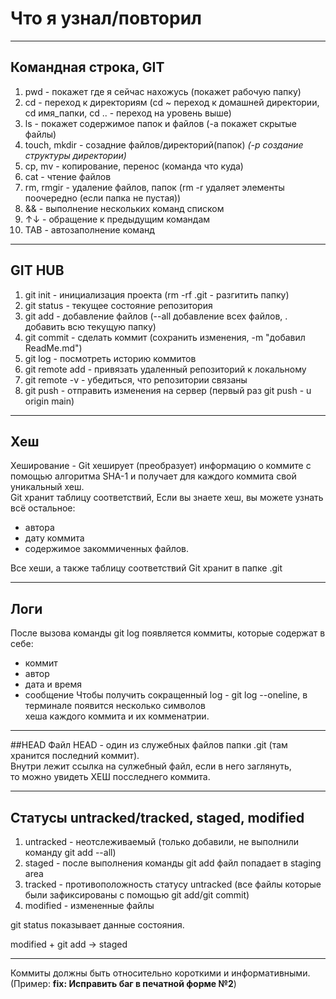 # Что я узнал/повторил


---


## Командная строка, **GIT**
1. pwd - покажет где я сейчас нахожусь (покажет рабочую папку)
2. cd - переход к директориям (cd ~ переход к домашней директории, cd имя_папки, cd .. - переход на уровень выше)
3. ls - покажет содержимое папок и файлов (-a покажет скрытые файлы)
4. touch, mkdir - созадние файлов/директорий(папок) *(-p создание структуры директории)*
5. cp, mv - копирование, перенос (команда что куда)
6. cat - чтение файлов
7. rm, rmgir - удаление файлов, папок (rm -r удаляет элементы поочередно (если папка не пустая))
8. && - выполнение нескольких команд списком
9. ↑↓ - обращение к предыдущим командам
10. TAB - автозаполнение команд


---


## **GIT HUB**
1. git init - инициализация проекта (rm -rf .git - разгитить папку)
2. git status - текущее состояние репозитория
3. git add - добавление файлов (--all добавление всех файлов, . добавить всю текущую папку)
4. git commit - сделать коммит (сохранить изменения, -m "добавил ReadMe.md")
5. git log - посмотреть историю коммитов
6. git remote add - привязать удаленный репозиторий к локальному
7. git remote -v - убедиться, что репозитории связаны
8. git push - отправить изменения на сервер (первый раз git push - u origin main)


---

## Хеш
Хеширование - Git хеширует (преобразует) информацию о коммите с помощью алгоритма SHA-1 
и получает для каждого коммита свой уникальный хеш.  
Git хранит таблицу соответствий, Если вы знаете хеш, вы можете узнать всё остальное: 
* автора 
* дату коммита 
* содержимое закоммиченных файлов.

Все хеши, а также таблицу соответствий Git хранит в папке .git

---

## Логи
После вызова команды git log появляется коммиты, которые содержат в себе:
* коммит
* автор
* дата и время
* сообщение
Чтобы получить сокращенный log - git log --oneline, в терминале появится несколько символов  
хеша каждого коммита и их комменатрии.

---

##HEAD
Файл HEAD - один из служебных файлов папки .git (там хранится последний коммит).  
Внутри лежит ссылка на сулжебный файл, если в него заглянуть,  
то можно увидеть ХЕШ посследнего коммита.


---

## Статусы untracked/tracked, staged, modified
1. untracked - неотслеживаемый (только добавили, не выполнили команду git add --all)
2. staged - после выполнения команды git add файл попадает в staging area
3. tracked - противоположность статусу untracked (все файлы которые были зафиксированы с помощью git add/git commit)
4. modified - измененные файлы

git status показывает данные состояния. 

modified + git add -> staged



---

Коммиты должны быть относительно короткими и информативными. (Пример: **fix: Исправить баг в печатной форме №2**)
